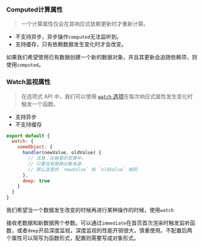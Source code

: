### Computed计算属性

> 一个计算属性仅会在其响应式依赖更新时才重新计算。

- 不支持异步，异步操作`computed`无法监听到。
- 支持缓存，只有依赖数据发生变化时才会改变。

如果我们希望使用已有数据创建一个新的数据对象，并且其更新会追随依赖项，则使用`computed`。

### Watch监视属性

> 在选项式 API 中，我们可以使用 [`watch` 选项](https://cn.vuejs.org/api/options-state.html#watch)在每次响应式属性发生变化时触发一个函数。

- 支持异步
- 不支持缓存

```javascript
export default {
  watch: {
    someObject: {
      handler(newValue, oldValue) {
        // 注意：在嵌套的变更中，
        // 只要没有替换对象本身，
        // 那么这里的 `newValue` 和 `oldValue` 相同
      },
      deep: true
    }
  }
}
```

我们希望当一个数据发生改变的时候再进行某种操作的时候，使用`watch`

接收老数据和新数据两个参数。可以通过`immediate`在首页首次渲染时触发监听函数，或者`deep`开启深度监视，深度监视的性能开销很大，慎重使用。不配置后两个属性可以简写为函数形式，配置则需要写成对象形式。